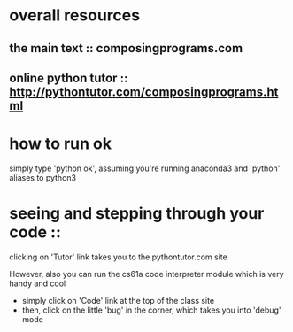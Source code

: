 # overall resources
## the main text :: composingprograms.com
## online python tutor :: http://pythontutor.com/composingprograms.html

# how to run ok
simply type 'python ok', assuming you're running anaconda3 and 'python' aliases to python3


# seeing and stepping through your code ::

clicking on 'Tutor' link takes you to the pythontutor.com site

However, also you can run the cs61a code interpreter module which is very handy and cool
- simply click on 'Code' link at the top of the class site
- then, click on the little 'bug' in the corner, which takes you into 'debug' mode
